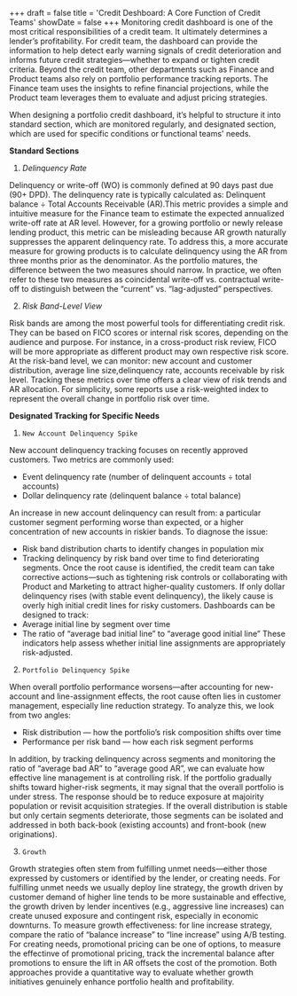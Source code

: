 +++
draft = false
title = 'Credit Deshboard: A Core Function of Credit Teams'
showDate = false
+++
Monitoring credit dashboard is one of the most critical responsibilities of a credit team. It ultimately determines a lender’s profitability. For credit team, the dashboard can provide the information to help detect early warning signals of credit deterioration and informs future credit strategies—whether to expand or tighten credit criteria. Beyond the credit team, other departments such as Finance and Product teams also rely on portfolio performance tracking reports. The Finance team uses the insights to refine financial projections, while the Product team leverages them to evaluate and adjust pricing strategies.

When designing a portfolio credit dashboard, it’s helpful to structure it into standard section, which are monitored regularly, and designated section, which are used for specific conditions or functional teams' needs.

**Standard Sections**
1. *Delinquency Rate*

Delinquency or write-off (WO) is commonly defined at 90 days past due (90+ DPD). The delinquency rate is typically calculated as:
Delinquent balance ÷ Total Accounts Receivable (AR).This metric provides a simple and intuitive measure for the Finance team to estimate the expected annualized write-off rate at AR level. However, for a growing portfolio or newly release lending product, this metric can be misleading because AR growth naturally suppresses the apparent delinquency rate. To address this, a more accurate measure for growing products is to calculate delinquency using the AR from three months prior as the denominator. As the portfolio matures, the difference between the two measures should narrow. In practice, we often refer to these two measures as coincidental write-off vs. contractual write-off to distinguish between the “current” vs. “lag-adjusted” perspectives.

2. *Risk Band-Level View*

Risk bands are among the most powerful tools for differentiating credit risk. They can be based on FICO scores or internal risk scores, depending on the audience and purpose. For instance, in a cross-product risk review, FICO will be more appropriate as different product may own respective risk score. At the risk-band level, we can monitor: new account and customer distribution, average line size,delinquency rate, accounts receivable by risk level. Tracking these metrics over time offers a clear view of risk trends and AR allocation. For simplicity, some reports use a risk-weighted index to represent the overall change in portfolio risk over time.

**Designated Tracking for Specific Needs**

1. `New Account Delinquency Spike`

New account delinquency tracking focuses on recently approved customers. Two metrics are commonly used: 
- Event delinquency rate (number of delinquent accounts ÷ total accounts)
- Dollar delinquency rate (delinquent balance ÷ total balance)

An increase in new account delinquency can result from: a particular customer segment performing worse than expected, or a higher concentration of new accounts in riskier bands. To diagnose the issue: 
- Risk band distribution charts to identify changes in population mix
- Tracking delinquency by risk band over time to find deteriorating segments. Once the root cause is identified, the credit team can take corrective actions—such as tightening risk controls or collaborating with Product and Marketing to attract higher-quality customers.
If only dollar delinquency rises (with stable event delinquency), the likely cause is overly high initial credit lines for risky customers. Dashboards can be designed to track: 
- Average initial line by segment over time
- The ratio of “average bad initial line” to “average good initial line”
These indicators help assess whether initial line assignments are appropriately risk-adjusted.

2. `Portfolio Delinquency Spike`

When overall portfolio performance worsens—after accounting for new-account and line-assignment effects, the root cause often lies in customer management, especially line reduction strategy. To analyze this, we look from two angles:
- Risk distribution — how the portfolio’s risk composition shifts over time
- Performance per risk band — how each risk segment performs

In addition, by tracking delinquency across segments and monitoring the ratio of “average bad AR” to “average good AR”, we can evaluate how effective line management is at controlling risk. If the portfolio gradually shifts toward higher-risk segments, it may signal that the overall portfolio is under stress. The response should be to reduce exposure at majoirity population or revisit acquisition strategies. If the overall distribution is stable but only certain segments deteriorate, those segments can be isolated and addressed in both back-book (existing accounts) and front-book (new originations).

3. `Growth`

Growth strategies often stem from fulfilling unmet needs—either those expressed by customers or identified by the lender, or creating needs. For fulfilling unmet needs we usually deploy line strategy, the growth driven by customer demand of higher line tends to be more sustainable and effective, the growth driven by lender incentives (e.g., aggressive line increases) can create unused exposure and contingent risk, especially in economic downturns. To measure growth effectiveness: for line increase strategy, compare the ratio of “balance increase” to “line increase” using A/B testing. For creating needs, promotional pricing can be one of options, to measure the effectinve of promotional pricing, track the incremental balance after promotions to ensure the lift in AR offsets the cost of the promotion. Both approaches provide a quantitative way to evaluate whether growth initiatives genuinely enhance portfolio health and profitability.